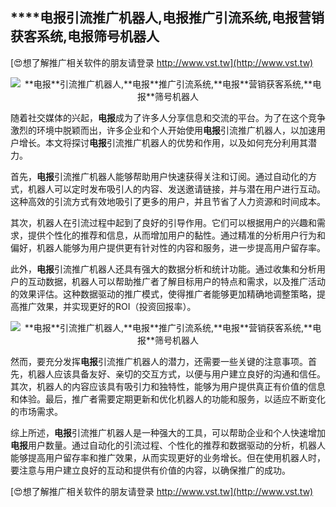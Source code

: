 ## ****电报**引流推广机器人,**电报**推广引流系统,**电报**营销获客系统,**电报**筛号机器人**

[😍想了解推广相关软件的朋友请登录 http://www.vst.tw](http://www.vst.tw)

 <center><img src="https://vst.tw/MP4/tuiguang/png/2.png" alt="**电报**引流推广机器人,**电报**推广引流系统,**电报**营销获客系统,**电报**筛号机器人"></center>

随着社交媒体的兴起，**电报**成为了许多人分享信息和交流的平台。为了在这个竞争激烈的环境中脱颖而出，许多企业和个人开始使用**电报**引流推广机器人，以加速用户增长。本文将探讨**电报**引流推广机器人的优势和作用，以及如何充分利用其潜力。

首先，**电报**引流推广机器人能够帮助用户快速获得关注和订阅。通过自动化的方式，机器人可以定时发布吸引人的内容、发送邀请链接，并与潜在用户进行互动。这种高效的引流方式有效地吸引了更多的用户，并且节省了人力资源和时间成本。

其次，机器人在引流过程中起到了良好的引导作用。它们可以根据用户的兴趣和需求，提供个性化的推荐和信息，从而增加用户的黏性。通过精准的分析用户行为和偏好，机器人能够为用户提供更有针对性的内容和服务，进一步提高用户留存率。

此外，**电报**引流推广机器人还具有强大的数据分析和统计功能。通过收集和分析用户的互动数据，机器人可以帮助推广者了解目标用户的特点和需求，以及推广活动的效果评估。这种数据驱动的推广模式，使得推广者能够更加精确地调整策略，提高推广效果，并实现更好的ROI（投资回报率）。

 <center><img src="https://vst.tw/MP4/tuiguang/png/3.png" alt="**电报**引流推广机器人,**电报**推广引流系统,**电报**营销获客系统,**电报**筛号机器人"></center>

然而，要充分发挥**电报**引流推广机器人的潜力，还需要一些关键的注意事项。首先，机器人应该具备友好、亲切的交互方式，以便与用户建立良好的沟通和信任。其次，机器人的内容应该具有吸引力和独特性，能够为用户提供真正有价值的信息和体验。最后，推广者需要定期更新和优化机器人的功能和服务，以适应不断变化的市场需求。

综上所述，**电报**引流推广机器人是一种强大的工具，可以帮助企业和个人快速增加**电报**用户数量。通过自动化的引流过程、个性化的推荐和数据驱动的分析，机器人能够提高用户留存率和推广效果，从而实现更好的业务增长。但在使用机器人时，要注意与用户建立良好的互动和提供有价值的内容，以确保推广的成功。

[😍想了解推广相关软件的朋友请登录 http://www.vst.tw](http://www.vst.tw)



